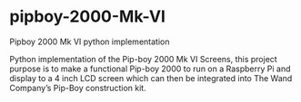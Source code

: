 # pipboy-2000-Mk-VI
Pipboy 2000 Mk VI python implementation

Python implementation of the Pip-boy 2000 Mk VI Screens, this project purpose is to make a functional Pip-boy 2000 to run on a Raspberry Pi and display to a 4 inch LCD screen which can then be integrated into The Wand Company’s Pip-Boy construction kit.

